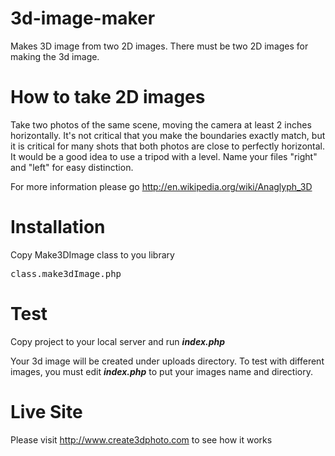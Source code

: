 # 3d-image-maker
Makes 3D image from two 2D images. There must be two 2D images for making the 3d image.

# How to take 2D images
Take two photos of the same scene, moving the camera at least 2 inches horizontally. It's not critical that you make the boundaries exactly match, but it is critical for many shots that both photos are close to perfectly horizontal. It would be a good idea to use a tripod with a level.
Name your files "right" and "left" for easy distinction.

For more information please go http://en.wikipedia.org/wiki/Anaglyph_3D

# Installation
Copy Make3DImage class to you library
<pre>class.make3dImage.php</pre>

# Test
Copy project to your local server and run <i><b>index.php</b></i>

Your 3d image will be created under uploads directory. To test with different images, you must edit <i><b>index.php</b></i> to put your images name and directiory.

# Live Site
Please visit http://www.create3dphoto.com to see how it works
